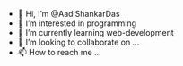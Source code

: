 - 👋 Hi, I’m @AadiShankarDas
- 👀 I’m interested in programming 
- 🌱 I’m currently learning web-development
- 💞️ I’m looking to collaborate on ...
- 📫 How to reach me ...

<!---
AadiShankarDas/AadiShankarDas is a ✨ special ✨ repository because its `README.md` (this file) appears on your GitHub profile.
You can click the Preview link to take a look at your changes.
--->
